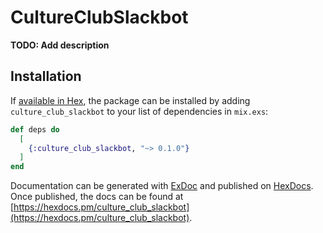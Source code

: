 # CultureClubSlackbot

**TODO: Add description**

## Installation

If [available in Hex](https://hex.pm/docs/publish), the package can be installed
by adding `culture_club_slackbot` to your list of dependencies in `mix.exs`:

```elixir
def deps do
  [
    {:culture_club_slackbot, "~> 0.1.0"}
  ]
end
```

Documentation can be generated with [ExDoc](https://github.com/elixir-lang/ex_doc)
and published on [HexDocs](https://hexdocs.pm). Once published, the docs can
be found at [https://hexdocs.pm/culture_club_slackbot](https://hexdocs.pm/culture_club_slackbot).

